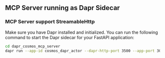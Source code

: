 ## MCP Server running as Dapr Sidecar

### MCP Server support StreamableHttp

Make sure you have Dapr installed and initialized. You can run the following command to start the Dapr sidecar for your FastAPI application:

```bash
cd dapr_cosmos_mcp_server
dapr run --app-id cosmos_dapr_actor --dapr-http-port 3500 --app-port 3000 -- uvicorn --port 3000 mcp_fastapi_server:app